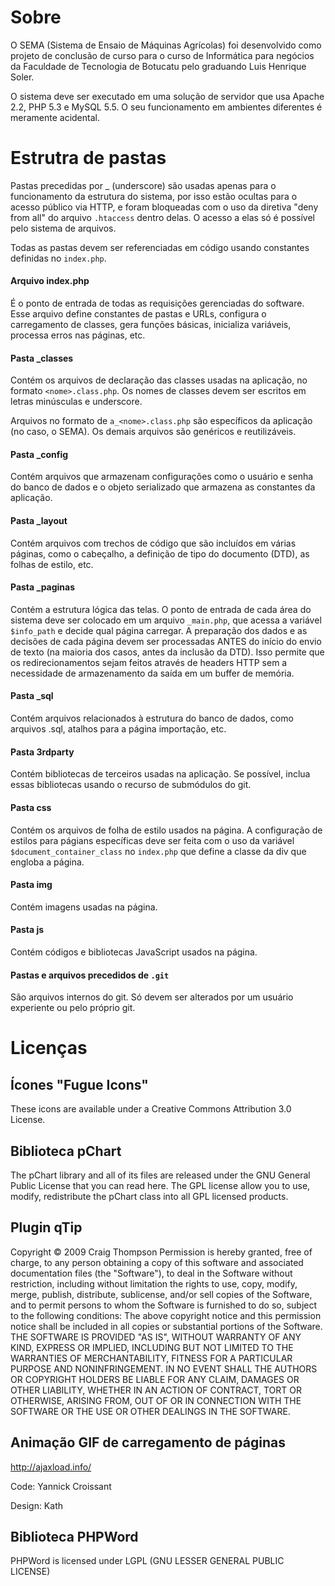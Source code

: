 Sobre
=====

O SEMA (Sistema de Ensaio de Máquinas Agrícolas) foi desenvolvido como projeto de conclusão de curso para o curso de Informática para negócios da Faculdade de Tecnologia de Botucatu pelo graduando Luis Henrique Soler.

O sistema deve ser executado em uma solução de servidor que usa Apache 2.2, PHP 5.3 e MySQL 5.5. O seu funcionamento em ambientes diferentes é meramente acidental.

Estrutra de pastas
==================
Pastas precedidas por _ (underscore) são usadas apenas para o funcionamento da estrutura do sistema, por isso estão ocultas para o acesso público via HTTP, e foram bloqueadas com o uso da diretiva "deny from all" do arquivo `.htaccess` dentro delas. O acesso a elas só é possível pelo sistema de arquivos.

Todas as pastas devem ser referenciadas em código usando constantes definidas no `index.php`.

#### Arquivo index.php
É o ponto de entrada de todas as requisições gerenciadas do software. Esse arquivo define constantes de pastas e URLs, configura o carregamento de classes, gera funções básicas, inicializa variáveis, processa erros nas páginas, etc.

#### Pasta _classes
Contém os arquivos de declaração das classes usadas na aplicação, no formato `<nome>.class.php`. Os nomes de classes devem ser escritos em letras minúsculas e underscore.

Arquivos no formato de `a_<nome>.class.php` são específicos da aplicação (no caso, o SEMA). Os demais arquivos são genéricos e reutilizáveis.

#### Pasta _config
Contém arquivos que armazenam configurações como o usuário e senha do banco de dados e o objeto serializado que armazena as constantes da aplicação.

#### Pasta _layout
Contém arquivos com trechos de código que são incluídos em várias páginas, como o cabeçalho, a definição de tipo do documento (DTD), as folhas de estilo, etc.

#### Pasta _paginas
Contém a estrutura lógica das telas. O ponto de entrada de cada área do sistema deve ser colocado em um arquivo `_main.php`, que acessa a variável `$info_path` e decide qual página carregar.
A preparação dos dados e as decisões de cada página devem ser processadas ANTES do início do envio de texto (na maioria dos casos, antes da inclusão da DTD). Isso permite que os redirecionamentos sejam feitos através de headers HTTP sem a necessidade de armazenamento da saída em um buffer de memória.

#### Pasta _sql
Contém arquivos relacionados à estrutura do banco de dados, como arquivos .sql, atalhos para a página importação, etc.

#### Pasta 3rdparty
Contém bibliotecas de terceiros usadas na aplicação. Se possível, inclua essas bibliotecas usando o recurso de submódulos do git.

#### Pasta css
Contém os arquivos de folha de estilo usados na página. A configuração de estilos para págians específicas deve ser feita com o uso da variável `$document_container_class` no `index.php` que define a classe da div que engloba a página.

#### Pasta img
Contém imagens usadas na página.

#### Pasta js
Contém códigos e bibliotecas JavaScript usados na página.

#### Pastas e arquivos precedidos de `.git`
São arquivos internos do git. Só devem ser alterados por um usuário experiente ou pelo próprio git.

Licenças
========
Ícones "Fugue Icons"
------
These icons are available under a Creative Commons Attribution 3.0 License.

Biblioteca pChart
-----------------
The pChart library and all of its files are released under the GNU General Public License that you can read here. The GPL license allow you to use, modify, redistribute the pChart class into all GPL licensed products. 

Plugin qTip
-----------
Copyright © 2009 Craig Thompson
Permission is hereby granted, free of charge, to any person obtaining a copy of this software and associated documentation files (the "Software"), to deal in the Software without restriction, including without limitation the rights to use, copy, modify, merge, publish, distribute, sublicense, and/or sell copies of the Software, and to permit persons to whom the Software is furnished to do so, subject to the following conditions:
The above copyright notice and this permission notice shall be included in all copies or substantial portions of the Software.
THE SOFTWARE IS PROVIDED "AS IS", WITHOUT WARRANTY OF ANY KIND, EXPRESS OR IMPLIED, INCLUDING BUT NOT LIMITED TO THE WARRANTIES OF MERCHANTABILITY, FITNESS FOR A PARTICULAR PURPOSE AND NONINFRINGEMENT. IN NO EVENT SHALL THE AUTHORS OR COPYRIGHT HOLDERS BE LIABLE FOR ANY CLAIM, DAMAGES OR OTHER LIABILITY, WHETHER IN AN ACTION OF CONTRACT, TORT OR OTHERWISE, ARISING FROM, OUT OF OR IN CONNECTION WITH THE SOFTWARE OR THE USE OR OTHER DEALINGS IN THE SOFTWARE. 

Animação GIF de carregamento de páginas
---------------------------------------
http://ajaxload.info/

Code: Yannick Croissant

Design: Kath

Biblioteca PHPWord
------------------
PHPWord is licensed under LGPL (GNU LESSER GENERAL PUBLIC LICENSE)
